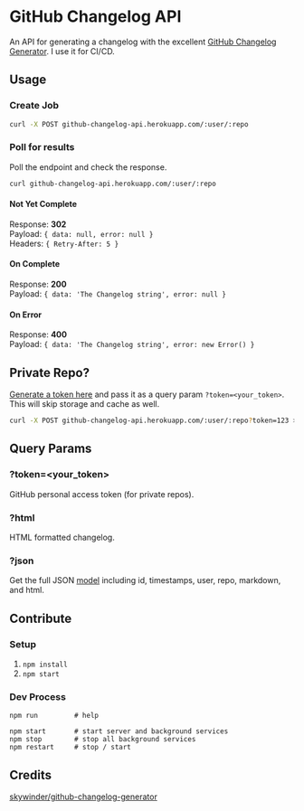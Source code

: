GitHub Changelog API
====================

An API for generating a changelog with the excellent [GitHub Changelog Generator](https://github.com/skywinder/github-changelog-generator).
I use it for CI/CD.

## Usage

### Create Job

```bash
curl -X POST github-changelog-api.herokuapp.com/:user/:repo
```

### Poll for results

Poll the endpoint and check the response.

```bash
curl github-changelog-api.herokuapp.com/:user/:repo
```

#### Not Yet Complete
Response: **302**  
Payload: `{ data: null, error: null }`  
Headers: `{ Retry-After: 5 }`  

#### On Complete
Response: **200**  
Payload: `{ data: 'The Changelog string', error: null }`  

#### On Error
Response: **400**  
Payload: `{ data: 'The Changelog string', error: new Error() }`  

## Private Repo?

[Generate a token here](https://github.com/settings/tokens/new?description=GitHub%20Changelog%20API%20token)
and pass it as a query param `?token=<your_token>`.  This will skip storage and cache as well.

```bash
curl -X POST github-changelog-api.herokuapp.com/:user/:repo?token=123 > CHANGELOG.md
```

## Query Params

### ?token=<your_token>

GitHub personal access token (for private repos).

### ?html

HTML formatted changelog.

### ?json

Get the full JSON [model](https://github.com/levithomason/github-changelog-api/blob/master/server/Models.js)
including id, timestamps, user, repo, markdown, and html.

## Contribute

### Setup

1. `npm install`
1. `npm start`

### Dev Process

```
npm run         # help

npm start       # start server and background services
npm stop        # stop all background services
npm restart     # stop / start
```

## Credits

[skywinder/github-changelog-generator](https://github.com/skywinder/github-changelog-generator)
